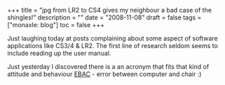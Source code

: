 +++
title = "jpg from LR2 to CS4  gives my neighbour a bad case of the shingles!"
description = ""
date = "2008-11-08"
draft = false
tags = ["monaxle: blog"]
toc = false
+++

Just laughing today at posts complaining about some aspect of software applications like CS3/4 & LR2. The first line of research seldom seems to include reading up the user manual.

Just yesterday I discovered there is a an acronym that fits that kind of attitude and behaviour  [EBAC](https://acronyms.thefreedictionary.com/Error+Between+Chair+and+Computer%22%3EEBCAC%3C/a%3E) - error between computer and chair :)